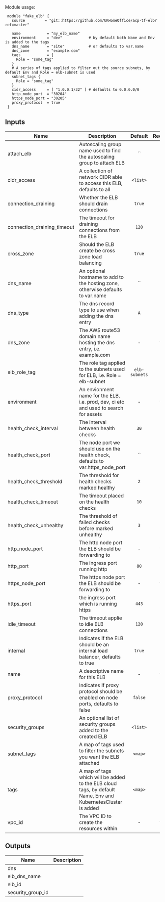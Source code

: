 Module usage:

     module "fake_elb" {
       source         = "git::https://github.com/UKHomeOffice/acp-tf-elb?ref=master"

       name            = "my_elb_name"
       environment     = "dev"            # by default both Name and Env is added to the tags
       dns_name        = "site"           # or defaults to var.name
       dns_zone        = "example.com"
       tags            = {
         Role = "some_tag"
       }
       # A series of tags applied to filter out the source subnets, by default Env and Role = elb-subnet is used
       subnet_tags {
         Role = "some_tag"
       }
       cidr_access     = [ "1.0.0.1/32" ] # defaults to 0.0.0.0/0
       http_node_port  = "30204"
       https_node_port = "30205"
       proxy_protocol  = true
     }



## Inputs

| Name | Description | Default | Required |
|------|-------------|:-----:|:-----:|
| attach_elb | Autoscaling group name used to find the autoscaling group to attach ELB | `` | no |
| cidr_access | A collection of network CIDR able to access this ELB, defaults to all | `<list>` | no |
| connection_draining | Whether the ELB should drain connections | `true` | no |
| connection_draining_timeout | The timeout for draining connections from the ELB | `120` | no |
| cross_zone | Should the ELB create be cross zone load balancing | `true` | no |
| dns_name | An optional hostname to add to the hosting zone, otherwise defaults to var.name | `` | no |
| dns_type | The dns record type to use when adding the dns entry | `A` | no |
| dns_zone | The AWS route53 domain name hosting the dns entry, i.e. example.com | - | yes |
| elb_role_tag | The role tag applied to the subnets used for ELB, i.e. Role = elb-subnet | `elb-subnets` | no |
| environment | An envionment name for the ELB, i.e. prod, dev, ci etc and used to search for assets | - | yes |
| health_check_interval | The interval between health checks | `30` | no |
| health_check_port | The node port we should use on the health check, defaults to var.https_node_port | `` | no |
| health_check_threshold | The threshold for health checks marked healthy | `2` | no |
| health_check_timeout | The timeout placed on the health checks | `10` | no |
| health_check_unhealthy | The threshold of failed checks before marked unhealthy | `3` | no |
| http_node_port | The http node port the ELB should be forwarding to | - | yes |
| http_port | The ingress port running http | `80` | no |
| https_node_port | The https node port the ELB should be forwarding to | - | yes |
| https_port | the ingress port which is running https | `443` | no |
| idle_timeout | The timeout applie to idle ELB connections | `120` | no |
| internal | Indicates if the ELB should be an internal load balancer, defaults to true | `true` | no |
| name | A descriptive name for this ELB | - | yes |
| proxy_protocol | Indicates if proxy protocol should be enabled on node ports, defaults to false | `false` | no |
| security_groups | An optional list of security groups added to the created ELB | `<list>` | no |
| subnet_tags | A map of tags used to filter the subnets you want the ELB attached | `<map>` | no |
| tags | A map of tags which will be added to the ELB cloud tags, by default Name, Env and KubernetesCluster is added | `<map>` | no |
| vpc_id | The VPC ID to create the resources within | - | yes |

## Outputs

| Name | Description |
|------|-------------|
| dns |  |
| elb_dns_name |  |
| elb_id |  |
| security_group_id |  |

